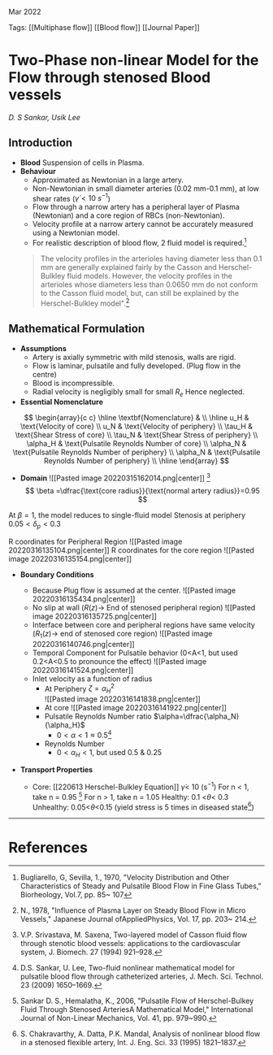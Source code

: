 Mar 2022
    

Tags: [[Multiphase flow]] [[Blood flow]] [[Journal Paper]]

# Two-Phase non-linear Model for the Flow through stenosed Blood vessels
*D. S Sankar, Usik Lee*

## Introduction
- **Blood**
   Suspension of cells in Plasma. 
- **Behaviour**
  - Approximated as Newtonian in a large artery.
  - Non-Newtonian in small diameter arteries (0.02 mm-0.1 mm), at low shear rates ($\dot \gamma<10 \ s^{-1}$)
  - Flow through a narrow artery has a peripheral layer of Plasma (Newtonian) and a core region of RBCs (non-Newtonian).
  - Velocity profile at a narrow artery cannot be accurately measured using a Newtonian model.  
  - For realistic description of blood flow, 2 fluid model is required.[^1]
  >  The velocity profiles in the arterioles having diameter less than 0.1 mm are generally explained fairly by the Casson and Herschel-Bulkley fluid models. However, the velocity profiles in the arterioles whose diameters less than 0.0650 mm do not conform to the Casson fluid model, but, can still be explained by the Herschel-Bulkley model".[^2]
## Mathematical Formulation
- **Assumptions**
  - Artery is axially symmetric with mild stenosis, walls are rigid. 
  - Flow is laminar, pulsatile and fully developed. (Plug flow in the centre)
  - Blood is incompressible. 
  - Radial velocity is negligibly small for small $R_e$ Hence neglected.
- **Essential Nomenclature**

$$
\begin{array}{c c}
\hline
 \textbf{Nomenclature} &    \\ 
\hline
	u_H & \text{Velocity of core}    \\
	u_N & \text{Velocity of periphery}    \\
	\tau_H & \text{Shear Stress of core}    \\
	\tau_N & \text{Shear Stress of periphery}    \\
	\alpha_H & \text{Pulsatile Reynolds Number of core}    \\
	\alpha_N & \text{Pulsatile Reynolds Number of periphery}    \\
	\alpha_N & \text{Pulsatile Reynolds Number of periphery}    \\
\hline
\end{array}
$$


- **Domain**
![[Pasted image 20220315162014.png|center]]
[^6]
$$
\beta =\dfrac{\text{core radius}}{\text{normal artery radius}}=0.95
$$

At $\beta=1$, the model reduces to single-fluid model
Stenosis at periphery $0.05<\delta_p<0.3$

  R coordinates for Peripheral Region
  ![[Pasted image 20220316135104.png|center]]
  R coordinates for the core region 
  ![[Pasted image 20220316135154.png|center]]
- **Boundary Conditions**
  - Because Plug flow is assumed at the center.
  ![[Pasted image 20220316135434.png|center]]
  - No slip at wall ($R(z)\rightarrow$ End of stenosed peripheral region)
  ![[Pasted image 20220316135725.png|center]]
  -  Interface between core and peripheral regions have same velocity ($R_1(z)\rightarrow$ end of stenosed core region)
  ![[Pasted image 20220316140746.png|center]]
  - Temporal Component for Pulsatile behavior (0<A<1, but used 0.2<A<0.5 to pronounce the effect)
  ![[Pasted image 20220316141524.png|center]]
  - Inlet velocity as a function of radius 
	  - At Periphery $\zeta = \alpha_H ^2$   
	  ![[Pasted image 20220316141838.png|center]]
	  - At core
		  ![[Pasted image 20220316141922.png|center]]
	- Pulsatile Reynolds Number ratio $\alpha=\dfrac{\alpha_N}{\alpha_H}$
		- $0<\alpha<1\approx 0.5$[^3]
	- Reynolds Number
		- $0<\alpha_H<1$, but used $0.5 \ \& \ 0.25$  
  
- **Transport Properties**
  - Core: [[220613 Herschel-Bulkley Equation]]
	  $\dot \gamma <$ 10 (s$^{-1}$)
	  For n < 1, take n = 0.95 [^4]
	  For n > 1, take n = 1.05
	  Healthy:
			0.1 <$\theta$< 0.3 
	  Unhealthy:
			0.05<$\theta$<0.15 (yield stress is 5 times in diseased state[^5])
	  


---
# References
[^1]: Bugliarello, G, Sevilla, 1., 1970, "Velocity Distribution and Other Characteristics of Steady and Pulsatile Blood Flow in Fine Glass Tubes," Biorheology, Vol.7, pp. 85~ 107
[^2]: N., 1978, "Influence of Plasma Layer on Steady Blood Flow in Micro Vessels," Japanese Journal ofAppliedPhysics, Vol. 17, pp. 203~ 214. 
[^3]: D.S. Sankar, U. Lee, Two-fluid nonlinear mathematical model for pulsatile blood flow through catheterized arteries, J. Mech. Sci. Technol. 23 (2009) 1650–1669.
[^4]: Sankar D. S., Hemalatha, K., 2006, "Pulsatile Flow of Herschel-Bulkey Fluid Through Stenosed ArteriesA Mathematical Model," International Journal of Non-Linear Mechanics, Vol. 41, pp. 979~990.
[^5]: S. Chakravarthy, A. Datta, P.K. Mandal, Analysis of nonlinear blood flow in a stenosed flexible artery, Int. J. Eng. Sci. 33 (1995) 1821–1837.
[^6]: V.P. Srivastava, M. Saxena, Two-layered model of Casson fluid flow through stenotic blood vessels: applications to the cardiovascular system, J. Biomech. 27 (1994) 921–928.
